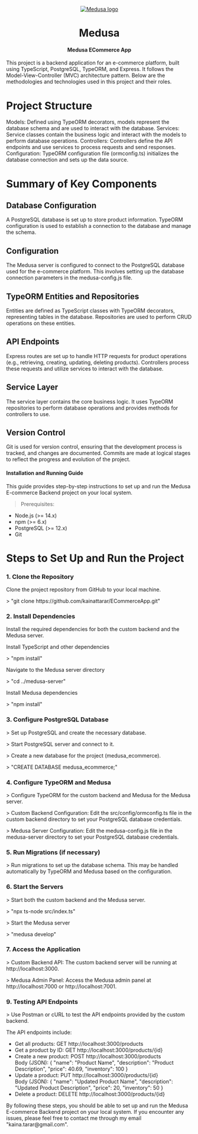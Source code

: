 <p align="center">
  <a href="https://www.medusajs.com">
  <picture>
    <source media="(prefers-color-scheme: dark)" srcset="https://user-images.githubusercontent.com/59018053/229103275-b5e482bb-4601-46e6-8142-244f531cebdb.svg">
    <source media="(prefers-color-scheme: light)" srcset="https://user-images.githubusercontent.com/59018053/229103726-e5b529a3-9b3f-4970-8a1f-c6af37f087bf.svg">
    <img alt="Medusa logo" src="https://user-images.githubusercontent.com/59018053/229103726-e5b529a3-9b3f-4970-8a1f-c6af37f087bf.svg">
    </picture>
  </a>
</p>
<h1 align="center">
  Medusa
</h1>

<h4 align="center">
Medusa ECommerce App
</h4>

This project is a backend application for an e-commerce platform, built using TypeScript, PostgreSQL, TypeORM, and Express. It follows the Model-View-Controller (MVC) architecture pattern. Below are the methodologies and technologies used in this project and their roles.

# Project Structure

Models: Defined using TypeORM decorators, models represent the database schema and are used to interact with the database.
Services: Service classes contain the business logic and interact with the models to perform database operations.
Controllers: Controllers define the API endpoints and use services to process requests and send responses.
Configuration: TypeORM configuration file (ormconfig.ts) initializes the database connection and sets up the data source.

# Summary of Key Components
<h2>Database Configuration</h2>
A PostgreSQL database is set up to store product information. TypeORM configuration is used to establish a connection to the database and manage the schema.

<h2>Configuration</h2>
The Medusa server is configured to connect to the PostgreSQL database used for the e-commerce platform. This involves setting up the database connection parameters in the medusa-config.js file.

<h2>TypeORM Entities and Repositories</h2>
Entities are defined as TypeScript classes with TypeORM decorators, representing tables in the database. Repositories are used to perform CRUD operations on these entities.

<h2>API Endpoints</h2>
Express routes are set up to handle HTTP requests for product operations (e.g., retrieving, creating, updating, deleting products). Controllers process these requests and utilize services to interact with the database.

<h2>Service Layer</h2>
The service layer contains the core business logic. It uses TypeORM repositories to perform database operations and provides methods for controllers to use.

<h2>Version Control</h2>
Git is used for version control, ensuring that the development process is tracked, and changes are documented. Commits are made at logical stages to reflect the progress and evolution of the project.

<h4>
Installation and Running Guide
</h4>
This guide provides step-by-step instructions to set up and run the Medusa E-commerce Backend project on your local system.

> Prerequisites:

<ul>
<li>Node.js (>= 14.x)</li>
<li>npm (>= 6.x)</li>
<li>PostgreSQL (>= 12.x)</li>
<li>Git</li>
</ul>
<h1> Steps to Set Up and Run the Project</h1>
<h3>1. Clone the Repository</h3>
<p>Clone the project repository from GitHub to your local machine.</p>
> "git clone https://github.com/kainattarar/ECommerceApp.git"

<h3>2. Install Dependencies</h3>
<p>Install the required dependencies for both the custom backend and the Medusa server.</p>
<p>Install TypeScript and other dependencies</p>
> "npm install"
<p>Navigate to the Medusa server directory</p>
> "cd ../medusa-server"
<p>Install Medusa dependencies</p>
> "npm install"

<h3>3. Configure PostgreSQL Database</h3>
<p> > Set up PostgreSQL and create the necessary database.</p>
<p> > Start PostgreSQL server and connect to it.</p>
<p> > Create a new database for the project (medusa_ecommerce).</p>
<p> > "CREATE DATABASE medusa_ecommerce;"</p>

<h3>4. Configure TypeORM and Medusa</h3>
> Configure TypeORM for the custom backend and Medusa for the Medusa server.

<p> > Custom Backend Configuration: Edit the src/config/ormconfig.ts file in the custom backend directory to set your PostgreSQL database credentials.</p>
<p> > Medusa Server Configuration: Edit the medusa-config.js file in the medusa-server directory to set your PostgreSQL database credentials.</p>

<h3>5. Run Migrations (if necessary)</h3>
<p> > Run migrations to set up the database schema. This may be handled automatically by TypeORM and Medusa based on the configuration.</p>

<h3>6. Start the Servers</h3>
<p> > Start both the custom backend and the Medusa server.</p>
<p> > "npx ts-node src/index.ts"</p>
<p> > Start the Medusa server</p>
<p> > "medusa develop"

<h3>7. Access the Application</h3>
<p> >  Custom Backend API: The custom backend server will be running at http://localhost:3000.</p>
<p> > Medusa Admin Panel: Access the Medusa admin panel at http://localhost:7000 or http://localhost:7001.</p>

<h3>9. Testing API Endpoints</h3>
<p> > Use Postman or cURL to test the API endpoints provided by the custom backend.</p>
<p>The API endpoints include:</p>
<ul>
<li> Get all products: GET http://localhost:3000/products</li>
<li> Get a product by ID: GET http://localhost:3000/products/{id}</li>
<li> Create a new product: POST http://localhost:3000/products
<br/>
  Body (JSON):
{
  "name": "Product Name",
  "description": "Product Description",
  "price": 40.69,
  "inventory": 100
}</li>
<li> Update a product: PUT http://localhost:3000/products/{id}
  <br/>
Body (JSON):
{
  "name": "Updated Product Name",
  "description": "Updated Product Description",
  "price": 20,
  "inventory": 50
}</li>
<li> Delete a product: DELETE http://localhost:3000/products/{id}</li>
</ul>

<p>By following these steps, you should be able to set up and run the Medusa E-commerce Backend project on your local system. If you encounter any issues, please feel free to contact me through my email "kaina.tarar@gmail.com".</p>
